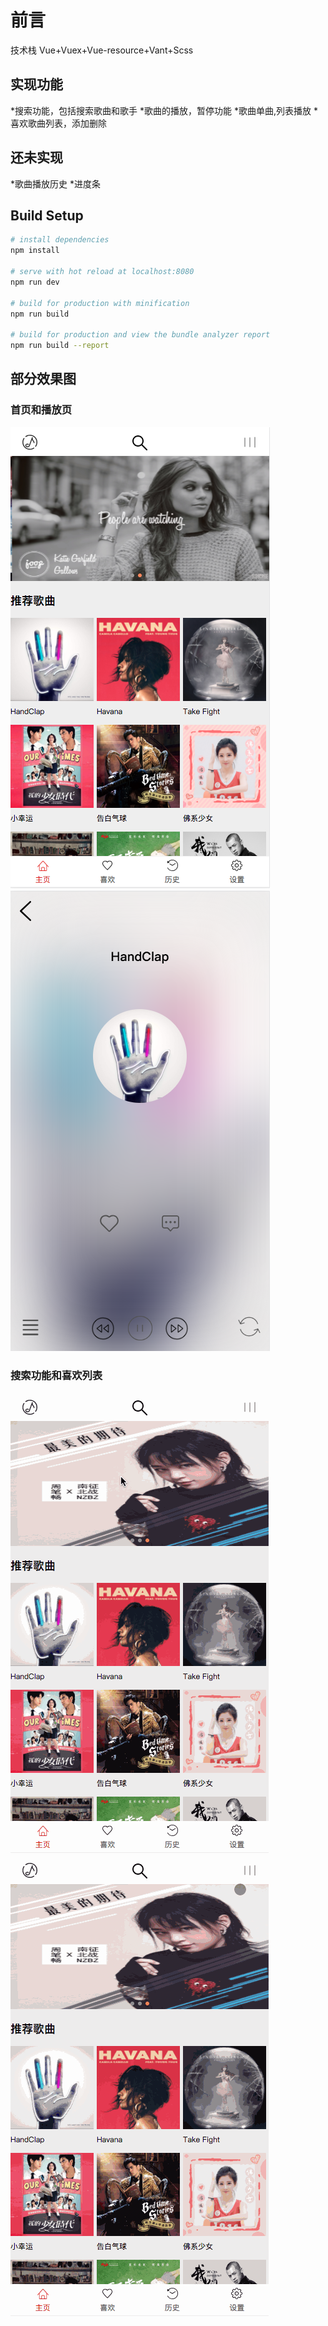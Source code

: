 
# 前言
技术栈
Vue+Vuex+Vue-resource+Vant+Scss
## 实现功能
*搜索功能，包括搜索歌曲和歌手
*歌曲的播放，暂停功能
*歌曲单曲,列表播放
*喜欢歌曲列表，添加删除

## 还未实现
*歌曲播放历史
*进度条
## Build Setup

``` bash
# install dependencies
npm install

# serve with hot reload at localhost:8080
npm run dev

# build for production with minification
npm run build

# build for production and view the bundle analyzer report
npm run build --report
```

## 部分效果图
### 首页和播放页
<img src = "./static/pic/homepage.png" /><img src = "./static/pic/playpage.png" />

### 搜索功能和喜欢列表
<img src = "./static/pic/search.gif" /><img src = "./static/pic/add.gif" />
